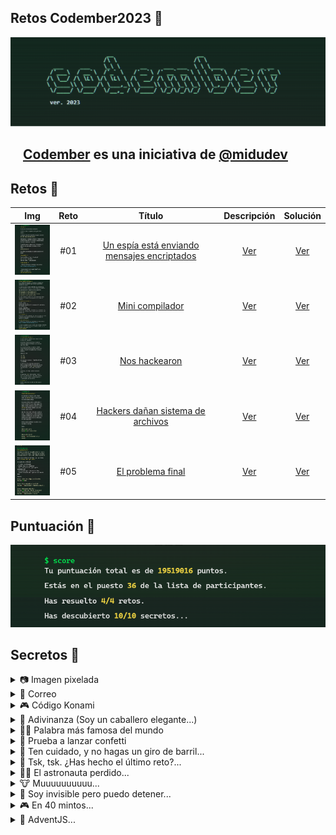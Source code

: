 ## Retos Codember2023 🎯

![Codember](./Assets/name.png)

## <img src="https://adventjs.dev/android-icon-192x192.png" width="15" height="15" /> [Codember](https://codember.dev/) es una iniciativa de [@midudev](https://midu.dev/)

## Retos 🎯

|                                    Img                                    | Reto |                                Título                                |           Descripción           |            Solución            |
| :-----------------------------------------------------------------------: | :--: | :------------------------------------------------------------------: | :-----------------------------: | :----------------------------: |
| <img src="./Assets/Challenges/challenge_01.png" width="80" height="80" /> | #01  | [Un espía está enviando mensajes encriptados](https://codember.dev/) | [Ver](./CHALLENGE_01/README.md) | [Ver](./CHALLENGE_01/index.js) |
| <img src="./Assets/Challenges/challenge_02.png" width="80" height="80" /> | #02  |               [Mini compilador](https://codember.dev/)               | [Ver](./CHALLENGE_02/README.md) | [Ver](./CHALLENGE_02/index.js) |
| <img src="./Assets/Challenges/challenge_03.png" width="80" height="80" /> | #03  |                [Nos hackearon](https://codember.dev/)                | [Ver](./CHALLENGE_03/README.md) | [Ver](./CHALLENGE_03/index.js) |
| <img src="./Assets/Challenges/challenge_04.png" width="80" height="80" /> | #04  |      [Hackers dañan sistema de archivos](https://codember.dev/)      | [Ver](./CHALLENGE_04/README.md) | [Ver](./CHALLENGE_04/index.js) |
| <img src="./Assets/Challenges/challenge_05.png" width="80" height="80" /> | #05  |              [El problema final](https://codember.dev/)              | [Ver](./CHALLENGE_05/README.md) | [Ver](./CHALLENGE_05/index.js) |

## Puntuación 🙌

![Score](./Assets/score.png)

## Secretos 🤫

<details>
    <summary>📷 Imagen pixelada</summary>
    <ul>
        <code> $ submit Rauch </code>
    </ul>
</details>

<details>
    <summary>📅 Correo</summary>
    <ul>
        <code> $ submit 2023-12-01 </code>
    </ul>
</details>

<details>
    <summary>🎮 Código Konami</summary>
    <p> Presiona: UP, UP, DOWN, DOWN, LEFT, RIGHT, LEFT, RIGHT, B, and A </p>
</details>

<details>
    <summary>🤔 Adivinanza (Soy un caballero elegante...)</summary>
    <ul>
        <code> $ submit HTML </code>
    </ul>
</details>

<details>
    <summary>🧙‍♀️ Palabra más famosa del mundo</summary>
        <ul>
            <li>
                <code> $ abracadabra </code>
            </li>
            <li>
                <code> $ submit itsmagic </code>
            </li>
        </ul>
</details>

<details>
    <summary>🎊 Prueba a lanzar confetti</summary>
        <ul>
            <code> $ confetti </code>
        </ul>
</details>

<details>
    <summary>🙈 Ten cuidado, y no hagas un giro de barril...</summary>
        <ul>
            <code> $ do a barrel roll </code>
        </ul>
</details>

<details>
    <summary>🔐 Tsk, tsk. ¿Has hecho el último reto?...</summary>
        <ul>
            <li><code> $ sudo nljzuyfzb</code></li>
            <li><code> $ cd private</code></li>
            <li><code> $ cat ai.webp</code></li>
            <li><code> $ submit Altman</code></li>
        </ul>
</details>

<details>
    <summary>👨‍🚀 El astronauta perdido...</summary>
        <ul>
            <li><code> $ sudo nljzuyfzb</code></li>
            <li><code> $ cd private</code></li>
            <li><code> $ cat log_mars_mission.txt</code></li>
            <li><code> $ submit majortom</code></li>
        </ul>
</details>

<details>
    <summary>🐮 Muuuuuuuuuu...</summary>
        <ul>
            <li><code> $ mail 4</code></li>
            <li><code> $ cowsay</code></li>
            <li><code> $ ping midu.dev</code></li>
        </ul>
</details>

<details>
    <summary>🐛 Soy invisible pero puedo detener...</summary>
        <ul>
            <li><code> $ mail 5</code></li>
            <li><code> $ submit bug</code></li>
        </ul>
</details>

<details>
    <summary>🎮 En 40 mintos...</summary>
        <ul>
            <li><code> $ play tetris</code></li>
        </ul>
</details>

<details>
    <summary>🎅 AdventJS...</summary>
        <ul>
            <li><code> $ cd private</code></li>
            <li><code> $ cat final_log_mars_mission.txt</code></li>
            <li><code> $ npm install adventjs</code></li>
        </ul>
</details>
